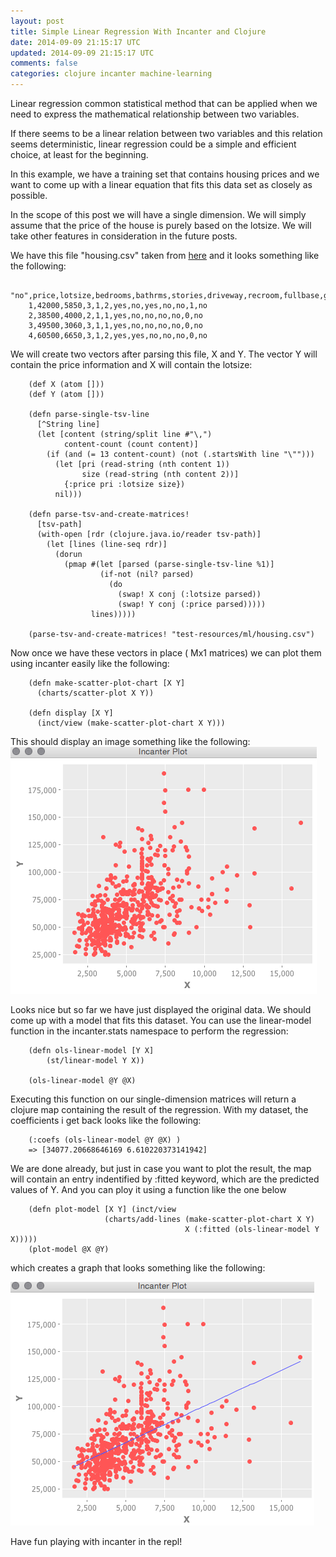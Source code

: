 ```yaml
---           
layout: post
title: Simple Linear Regression With Incanter and Clojure
date: 2014-09-09 21:15:17 UTC
updated: 2014-09-09 21:15:17 UTC
comments: false
categories: clojure incanter machine-learning
---
```


Linear regression common statistical method that can be applied when we need to express the mathematical relationship between two variables.

If there seems to be a linear relation between two variables and this relation seems deterministic, linear regression could be a simple and efficient choice, at least for the beginning. 

In this example, we have a training set that contains housing prices and we want to come up with a linear equation that fits this data set as closely as possible. 

In the scope of this post we will have a single dimension. We will simply assume that the price of the house is purely based on the lotsize. We will take other features in consideration in the future posts.

We have this file "housing.csv" taken from [here](http://vincentarelbundock.github.io/Rdatasets/datasets.html) and it looks something like the following:

		"no",price,lotsize,bedrooms,bathrms,stories,driveway,recroom,fullbase,gashw,airco,garagepl,prefarea
		1,42000,5850,3,1,2,yes,no,yes,no,no,1,no
		2,38500,4000,2,1,1,yes,no,no,no,no,0,no
		3,49500,3060,3,1,1,yes,no,no,no,no,0,no
		4,60500,6650,3,1,2,yes,yes,no,no,no,0,no

We will create two vectors after parsing this file, X and Y. The vector Y will contain the price information and X will contain the lotsize:

		(def X (atom []))
		(def Y (atom []))

		(defn parse-single-tsv-line
		  [^String line]
		  (let [content (string/split line #"\,")
		        content-count (count content)]
		    (if (and (= 13 content-count) (not (.startsWith line "\"")))
		      (let [pri (read-string (nth content 1))
		            size (read-string (nth content 2))]
		        {:price pri :lotsize size})
		      nil)))

		(defn parse-tsv-and-create-matrices!
		  [tsv-path]
		  (with-open [rdr (clojure.java.io/reader tsv-path)]
		    (let [lines (line-seq rdr)]
		      (dorun
		        (pmap #(let [parsed (parse-single-tsv-line %1)]
		                (if-not (nil? parsed)
		                  (do
		                    (swap! X conj (:lotsize parsed))
		                    (swap! Y conj (:price parsed)))))
		              lines)))))

		(parse-tsv-and-create-matrices! "test-resources/ml/housing.csv")

Now once we have these vectors in place ( Mx1 matrices) we can plot them using incanter easily like the following:

		(defn make-scatter-plot-chart [X Y]
		  (charts/scatter-plot X Y))

		(defn display [X Y]
		  (inct/view (make-scatter-plot-chart X Y)))

This should display an image something like the following:
![Plot1](/assets/plot1.png)

Looks nice but so far we have just displayed the original data. We should come up with a model that fits this dataset. You can use the linear-model function in the incanter.stats namespace to perform the regression:

		(defn ols-linear-model [Y X]
  			(st/linear-model Y X))

  		(ols-linear-model @Y @X)

Executing this function on our single-dimension matrices will return a clojure map containing the result of the regression. With my dataset, the coefficients i get back looks like the following:

		(:coefs (ols-linear-model @Y @X) )
		=> [34077.20668646169 6.610220373141942]

We are done already, but just in case you want to plot the result, the map will contain an entry indentified by :fitted keyword, which are the predicted values of Y. And you can ploy it using a function like the one below

		(defn plot-model [X Y] (inct/view
                         (charts/add-lines (make-scatter-plot-chart X Y)
                                           X (:fitted (ols-linear-model Y X)))))
		(plot-model @X @Y)

which creates a graph that looks something like the following:

![Plot2](/assets/plot2.png)

Have fun playing with incanter in the repl!

